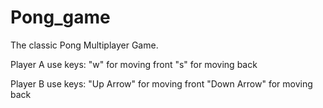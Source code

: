 # Pong_game
The classic Pong Multiplayer Game.




Player A use keys: "w" for moving front  "s" for moving back


Player B use keys: "Up Arrow" for moving front  "Down Arrow" for moving back
